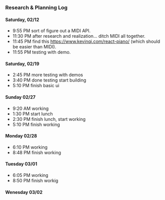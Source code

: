 ### Research & Planning Log
#### Saturday, 02/12
* 9:55 PM sort of figure out a MIDI API.
* 11:30 PM after research and realization... ditch MIDI all together.
* 11:45 PM find this https://www.kevinqi.com/react-piano/ (which should be easier than MIDI).
* 11:55 PM testing with demo.
#### Saturday, 02/19
* 2:45 PM more testing with demos
* 3:40 PM done testing start building
* 5:10 PM finish basic ui
#### Sunday 02/27
* 9:20 AM working
* 1:30 PM start lunch
* 2:30 PM finish lunch, start working
* 5:10 PM finish working
#### Monday 02/28
* 6:10 PM working
* 8:48 PM finish working
#### Tuesday 03/01
* 6:05 PM working
* 8:50 PM finish workig
#### Wenesday 03/02